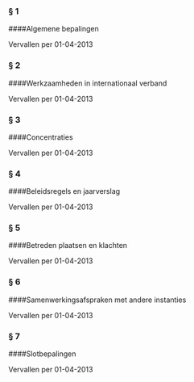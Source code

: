 <meta http-equiv='Content-Type' content='text/html; charset=utf-8' />

### §  1  

####Algemene bepalingen

Vervallen per 01-04-2013 

### §  2  

####Werkzaamheden in internationaal verband

Vervallen per 01-04-2013 

### §  3  

####Concentraties

Vervallen per 01-04-2013 

### §  4  

####Beleidsregels en jaarverslag

Vervallen per 01-04-2013 

### §  5  

####Betreden plaatsen en klachten

Vervallen per 01-04-2013 

### §  6  

####Samenwerkingsafspraken met andere instanties

Vervallen per 01-04-2013 

### §  7  

####Slotbepalingen

Vervallen per 01-04-2013 

